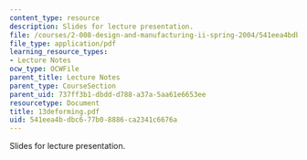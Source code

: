 ```yaml
---
content_type: resource
description: Slides for lecture presentation.
file: /courses/2-008-design-and-manufacturing-ii-spring-2004/541eea4bdbc677b08886ca2341c6676a_13deforming.pdf
file_type: application/pdf
learning_resource_types:
- Lecture Notes
ocw_type: OCWFile
parent_title: Lecture Notes
parent_type: CourseSection
parent_uid: 737ff3b1-dbdd-d788-a37a-5aa61e6653ee
resourcetype: Document
title: 13deforming.pdf
uid: 541eea4b-dbc6-77b0-8886-ca2341c6676a
---
```

Slides for lecture presentation.

